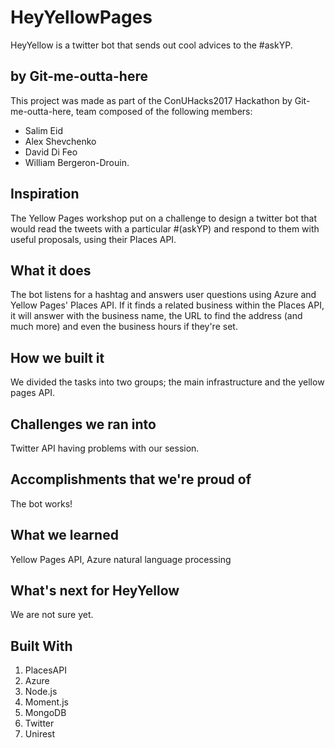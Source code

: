 # HeyYellowPages
HeyYellow is a twitter bot that sends out cool advices to the #askYP.

## by Git-me-outta-here
This project was made as part of the ConUHacks2017 Hackathon by Git-me-outta-here, team composed of the following members:
* Salim Eid
* Alex Shevchenko
* David Di Feo
* William Bergeron-Drouin.

## Inspiration
The Yellow Pages workshop put on a challenge to design a twitter bot that would read the tweets with
a particular #(askYP) and respond to them with useful proposals, using their Places API.

## What it does
The bot listens for a hashtag and answers user questions using Azure and Yellow Pages' Places API. If it finds
a related business within the Places API, it will answer with the business name, the URL to find the address
(and much more) and even the business hours if they're set.

## How we built it
We divided the tasks into two groups; the main infrastructure and the yellow pages API.

## Challenges we ran into
Twitter API having problems with our session.

## Accomplishments that we're proud of
The bot works!

## What we learned
Yellow Pages API, Azure natural language processing

## What's next for HeyYellow
We are not sure yet.

## Built With
1. PlacesAPI
2. Azure
3. Node.js
4. Moment.js
5. MongoDB
6. Twitter
7. Unirest
